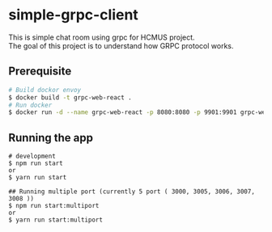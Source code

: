 # simple-grpc-client

This is simple chat room using grpc for HCMUS project. <br>
The goal of this project is to understand how GRPC protocol works.

## Prerequisite
```bash
# Build dockor envoy
$ docker build -t grpc-web-react .
# Run docker
$ docker run -d --name grpc-web-react -p 8080:8080 -p 9901:9901 grpc-web-react
```

## Running the app

```Running single port (default 3000)
# development
$ npm run start
or
$ yarn run start

## Running multiple port (currently 5 port ( 3000, 3005, 3006, 3007, 3008 ))
$ npm run start:multiport
or
$ yarn run start:multiport
```
